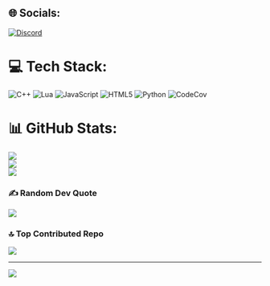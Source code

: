 
## 🌐 Socials:
[![Discord](https://img.shields.io/badge/Discord-%237289DA.svg?logo=discord&logoColor=white)](https://discord.gg/fineaszz) 

# 💻 Tech Stack:
![C++](https://img.shields.io/badge/c++-%2300599C.svg?style=for-the-badge&logo=c%2B%2B&logoColor=white) ![Lua](https://img.shields.io/badge/lua-%232C2D72.svg?style=for-the-badge&logo=lua&logoColor=white) ![JavaScript](https://img.shields.io/badge/javascript-%23323330.svg?style=for-the-badge&logo=javascript&logoColor=%23F7DF1E) ![HTML5](https://img.shields.io/badge/html5-%23E34F26.svg?style=for-the-badge&logo=html5&logoColor=white) ![Python](https://img.shields.io/badge/python-3670A0?style=for-the-badge&logo=python&logoColor=ffdd54) ![CodeCov](https://img.shields.io/badge/codecov-%23ff0077.svg?style=for-the-badge&logo=codecov&logoColor=white)
# 📊 GitHub Stats:
![](https://github-readme-stats.vercel.app/api?username=Fineaszz&theme=github_dark&hide_border=false&include_all_commits=false&count_private=false)<br/>
![](https://github-readme-streak-stats.herokuapp.com/?user=Fineaszz&theme=github_dark&hide_border=false)<br/>
![](https://github-readme-stats.vercel.app/api/top-langs/?username=Fineaszz&theme=github_dark&hide_border=false&include_all_commits=false&count_private=false&layout=compact)

### ✍️ Random Dev Quote
![](https://quotes-github-readme.vercel.app/api?type=horizontal&theme=radical)

### 🔝 Top Contributed Repo
![](https://github-contributor-stats.vercel.app/api?username=Fineaszz&limit=5&theme=dark&combine_all_yearly_contributions=true)

---
[![](https://visitcount.itsvg.in/api?id=Fineaszz&icon=3&color=1)](https://visitcount.itsvg.in)

<!-- Proudly created with GPRM ( https://gprm.itsvg.in ) -->
